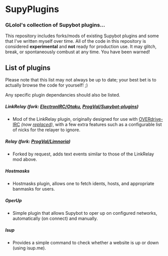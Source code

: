 # SupyPlugins
### GLolol's collection of Supybot plugins...

This repository includes forks/mods of existing Supybot plugins and some that I've written myself over time. All of the code in this repository is considered **experimental** and **not** ready for production use. It may glitch, break, or spontaneously combust at any time. You have been warned!

## List of plugins
Please note that this list may not always be up to date; your best bet is to actually browse the code for yourself! ;)

Any specific plugin dependancies should also be listed.

##### LinkRelay (fork: [ElectronIRC/Otaku](https://github.com/ElectronIRC/Otaku), [ProgVal/Supybot-plugins](https://github.com/ProgVal/Supybot-plugins/tree/master/LinkRelay))
- Mod of the LinkRelay plugin, originally designed for use with [OVERdrive-IRC](http://overdrive.pw/) *(now [replaced](https://github.com/somasonic/ruby-relay))*, with a few extra features such as a configurable list of nicks for the relayer to ignore.

##### Relay (fork: [ProgVal/Limnoria](https://github.com/ProgVal/Limnoria/tree/master/plugins/Relay))
- Forked by request, adds text events similar to those of the LinkRelay mod above.

##### Hostmasks
- Hostmasks plugin, allows one to fetch idents, hosts, and appropriate banmasks for users.

##### OperUp
- Simple plugin that allows Supybot to oper up on configured networks, automatically (on connect) and manually.

##### Isup
- Provides a simple command to check whether a website is up or down (using isup.me).
